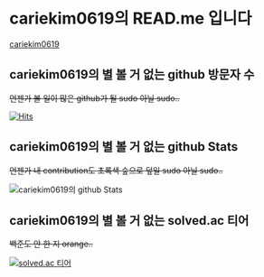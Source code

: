 # cariekim0619의 READ.me 입니다  
[cariekim0619](https://github.com/cariekim0619)  
## cariekim0619의 별 볼 거 없는 github 방문자 수  
~~언젠가 볼 일이 많은 github가 될 sudo 아닐 sudo..~~  
  
[![Hits](https://hits.seeyoufarm.com/api/count/incr/badge.svg?url=https%3A%2F%2Fgithub.com%2Fcariekim0619&count_bg=%2379C83D&title_bg=%23555555&icon=&icon_color=%23E7E7E7&title=hits&edge_flat=false)](https://hits.seeyoufarm.com)  
## cariekim0619의 별 볼 거 없는 github Stats  
~~언젠가 내 contribution도 초록색 숲으로 덮일 sudo 아닐 sudo..~~  
  
![cariekim0619의 github Stats](https://github-readme-stats.vercel.app/api?username=cariekim0619&hide=contribs,prs)  
## cariekim0619의 별 볼 거 없는 solved.ac 티어  
~~백준도 안 한 지 orange..~~  
  
[![solved.ac 티어](http://mazassumnida.wtf/api/generate_badge?boj=cariekim0619)](https://solved.ac/cariekim0619)  
